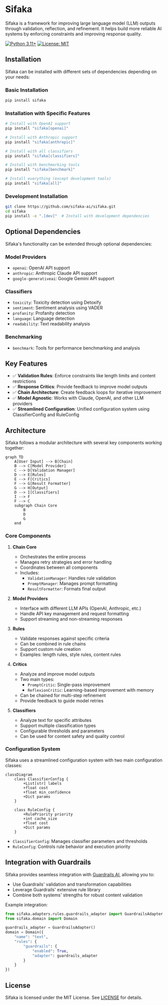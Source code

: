 # Sifaka

Sifaka is a framework for improving large language model (LLM) outputs through validation, reflection, and refinement. It helps build more reliable AI systems by enforcing constraints and improving response quality.

[![Python 3.11+](https://img.shields.io/badge/python-3.11+-blue.svg)](https://www.python.org/downloads/)
[![License: MIT](https://img.shields.io/badge/License-MIT-yellow.svg)](https://opensource.org/licenses/MIT)

## Installation

Sifaka can be installed with different sets of dependencies depending on your needs:

### Basic Installation
```bash
pip install sifaka
```

### Installation with Specific Features

```bash
# Install with OpenAI support
pip install "sifaka[openai]"

# Install with Anthropic support
pip install "sifaka[anthropic]"

# Install with all classifiers
pip install "sifaka[classifiers]"

# Install with benchmarking tools
pip install "sifaka[benchmark]"

# Install everything (except development tools)
pip install "sifaka[all]"
```

### Development Installation
```bash
git clone https://github.com/sifaka-ai/sifaka.git
cd sifaka
pip install -e ".[dev]"  # Install with development dependencies
```

## Optional Dependencies

Sifaka's functionality can be extended through optional dependencies:

### Model Providers
- `openai`: OpenAI API support
- `anthropic`: Anthropic Claude API support
- `google-generativeai`: Google Gemini API support

### Classifiers
- `toxicity`: Toxicity detection using Detoxify
- `sentiment`: Sentiment analysis using VADER
- `profanity`: Profanity detection
- `language`: Language detection
- `readability`: Text readability analysis

### Benchmarking
- `benchmark`: Tools for performance benchmarking and analysis

## Key Features

- ✅ **Validation Rules**: Enforce constraints like length limits and content restrictions
- ✅ **Response Critics**: Provide feedback to improve model outputs
- ✅ **Chain Architecture**: Create feedback loops for iterative improvement
- ✅ **Model Agnostic**: Works with Claude, OpenAI, and other LLM providers
- ✅ **Streamlined Configuration**: Unified configuration system using ClassifierConfig and RuleConfig

## Architecture

Sifaka follows a modular architecture with several key components working together:

```mermaid
graph TD
    A[User Input] --> B[Chain]
    B --> C[Model Provider]
    C --> D[Validation Manager]
    D --> E[Rules]
    E --> F[Critics]
    F --> G[Result Formatter]
    G --> H[Output]
    D --> I[Classifiers]
    I --> F
    F --> C
    subgraph Chain Core
        B
        D
        G
    end
```

### Core Components

1. **Chain Core**
   - Orchestrates the entire process
   - Manages retry strategies and error handling
   - Coordinates between all components
   - Includes:
     - `ValidationManager`: Handles rule validation
     - `PromptManager`: Manages prompt formatting
     - `ResultFormatter`: Formats final output

2. **Model Providers**
   - Interface with different LLM APIs (OpenAI, Anthropic, etc.)
   - Handle API key management and request formatting
   - Support streaming and non-streaming responses

3. **Rules**
   - Validate responses against specific criteria
   - Can be combined in rule chains
   - Support custom rule creation
   - Examples: length rules, style rules, content rules

4. **Critics**
   - Analyze and improve model outputs
   - Two main types:
     - `PromptCritic`: Single-pass improvement
     - `ReflexionCritic`: Learning-based improvement with memory
   - Can be chained for multi-step refinement
   - Provide feedback to guide model retries

5. **Classifiers**
   - Analyze text for specific attributes
   - Support multiple classification types
   - Configurable thresholds and parameters
   - Can be used for content safety and quality control

### Configuration System

Sifaka uses a streamlined configuration system with two main configuration classes:

```mermaid
classDiagram
    class ClassifierConfig {
        +List[str] labels
        +float cost
        +float min_confidence
        +Dict params
    }

    class RuleConfig {
        +RulePriority priority
        +int cache_size
        +float cost
        +Dict params
    }
```

- `ClassifierConfig`: Manages classifier parameters and thresholds
- `RuleConfig`: Controls rule behavior and execution priority

## Integration with Guardrails

Sifaka provides seamless integration with [Guardrails AI](https://www.guardrailsai.com/), allowing you to:

- Use Guardrails' validation and transformation capabilities
- Leverage Guardrails' extensive rule library
- Combine both systems' strengths for robust content validation

Example integration:
```python
from sifaka.adapters.rules.guardrails_adapter import GuardrailsAdapter
from sifaka.domain import Domain

guardrails_adapter = GuardrailsAdapter()
domain = Domain({
    "name": "text",
    "rules": {
        "guardrails": {
            "enabled": True,
            "adapter": guardrails_adapter
        }
    }
})
```

## License

Sifaka is licensed under the MIT License. See [LICENSE](LICENSE) for details.


